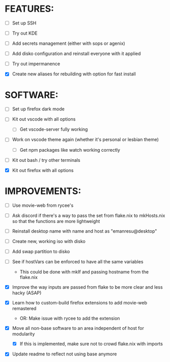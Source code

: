 # FEATURES:

- [ ] Set up SSH
- [ ] Try out KDE

- [ ] Add secrets management (either with sops or agenix)
- [ ] Add disko configuration and reinstall everyone with it applied
- [ ] Try out impermanence

- [x] Create new aliases for rebuilding
 with option for fast install


# SOFTWARE:
- [ ] Set up firefox dark mode
- [ ] Kit out vscode with all options
    - [ ] Get vscode-server fully working

- [ ] Work on vscode theme again (whether it's personal or lesbian theme)
    - [ ] Get npm packages like watch working correctly


- [ ] Kit out bash / try other terminals
- [x] Kit out firefox with all options


# IMPROVEMENTS:
- [ ] Use movie-web from rycee's

- [ ] Ask discord if there's a way to pass the set from flake.nix to mkHosts.nix so that the functions are more lightweight

- [ ] Reinstall desktop name with name and host as "emanresu@desktop"

- [ ] Create new, working iso with disko
- [ ] Add swap partition to disko

- [ ] See if hostVars can be enforced to have all the same variables
    - This could be done with mkIf and passing hostname from the flake.nix

- [x] Improve the way inputs are passed from flake to be more clear and less hacky (ASAP)
- [x] Learn how to custom-build firefox extensions to add movie-web remastered
    - OR: Make issue with rycee to add the extension

- [x] Move all non-base software to an area independent of host for modularity
    - [x] If this is implemented, make sure not to crowd flake.nix with imports

- [x] Update readme to reflect not using base anymore